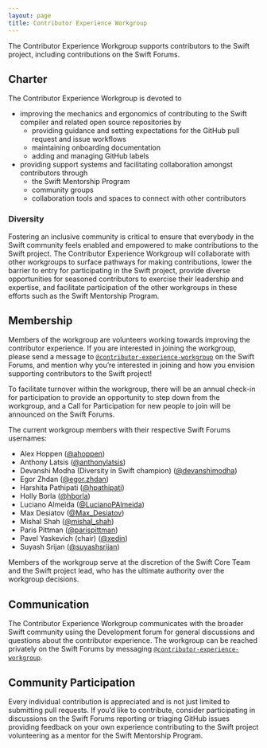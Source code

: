 ```yaml
---
layout: page
title: Contributor Experience Workgroup
---
```


The Contributor Experience Workgroup supports contributors to the Swift project, including contributions on the Swift Forums.

## Charter

The Contributor Experience Workgroup is devoted to
- improving the mechanics and ergonomics of contributing to the Swift compiler and related open source repositories by
  - providing guidance and setting expectations for the GitHub pull request and issue workflows
  - maintaining onboarding documentation
  - adding and managing GitHub labels
- providing support systems and facilitating collaboration amongst contributors through
  - the Swift Mentorship Program
  - community groups
  - collaboration tools and spaces to connect with other contributors

### Diversity

Fostering an inclusive community is critical to ensure that everybody in the Swift community feels enabled and empowered to make contributions to the Swift project. The Contributor Experience Workgroup will collaborate with other workgroups to surface pathways for making contributions, lower the barrier to entry for participating in the Swift project, provide diverse opportunities for seasoned contributors to exercise their leadership and expertise, and facilitate participation of the other workgroups in these efforts such as the Swift Mentorship Program.


## Membership
Members of the workgroup are volunteers working towards improving the contributor experience. If you are interested in joining the workgroup, please send a message to [`@contributor-experience-workgroup`](https://forums.swift.org/g/contributor-experience-workgroup) on the Swift Forums, and mention why you’re interested in joining and how you envision supporting contributors to the Swift project!

To facilitate turnover within the workgroup, there will be an annual check-in for participation to provide an opportunity to step down from the workgroup, and a Call for Participation for new people to join will be announced on the Swift Forums.

The current workgroup members with their respective Swift Forums usernames:
* Alex Hoppen ([@ahoppen](https://forums.swift.org/u/ahoppen))
* Anthony Latsis ([@anthonylatsis](https://forums.swift.org/u/anthonylatsis))
* Devanshi Modha (Diversity in Swift champion) ([@devanshimodha](https://forums.swift.org/u/devanshimodha))
* Egor Zhdan ([@egor.zhdan](https://forums.swift.org/u/egor.zhdan))
* Harshita Pathipati ([@hpathipati](https://forums.swift.org/u/hpathipati))
* Holly Borla ([@hborla](https://forums.swift.org/u/hborla))
* Luciano Almeida ([@LucianoPAlmeida](https://forums.swift.org/u/LucianoPAlmeida))
* Max Desiatov ([@Max_Desiatov](https://forums.swift.org/u/max_desiatov))
* Mishal Shah ([@mishal_shah](https://forums.swift.org/u/mishal_shah))
* Paris Pittman ([@parispittman](https://forums.swift.org/u/parispittman))
* Pavel Yaskevich (chair) ([@xedin](https://forums.swift.org/u/xedin))
* Suyash Srijan ([@suyashsrijan](https://forums.swift.org/u/suyashsrijan))

Members of the workgroup serve at the discretion of the Swift Core Team and the Swift project lead, who has the ultimate authority over the workgroup decisions.


## Communication

The Contributor Experience Workgroup communicates with the broader Swift community using the Development forum for general discussions and questions about the contributor experience. The workgroup can be reached privately on the Swift Forums by messaging [`@contributor-experience-workgroup`](https://forums.swift.org/g/contributor-experience-workgroup).

## Community Participation

Every individual contribution is appreciated and is not just limited to submitting pull requests. If you’d like to contribute, consider participating in discussions on the Swift Forums reporting or triaging GitHub issues providing feedback on your own experience contributing to the Swift project volunteering as a mentor for the Swift Mentorship Program.
